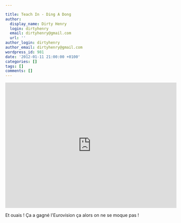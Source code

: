 ```yaml
---

title: Teach In - Ding A Dong
author:
  display_name: Dirty Henry
  login: dirtyhenry
  email: dirtyhenry@gmail.com
  url: ''
author_login: dirtyhenry
author_email: dirtyhenry@gmail.com
wordpress_id: 981
date: '2012-01-11 21:00:00 +0100'
categories: []
tags: []
comments: []
---
```

<iframe width="540" height="396" src="http://www.youtube.com/embed/-oUZLV_GdZw" frameborder="0" allowfullscreen></iframe>

Et ouais ! Ça a gagné l'Eurovision ça alors on ne se moque pas !
